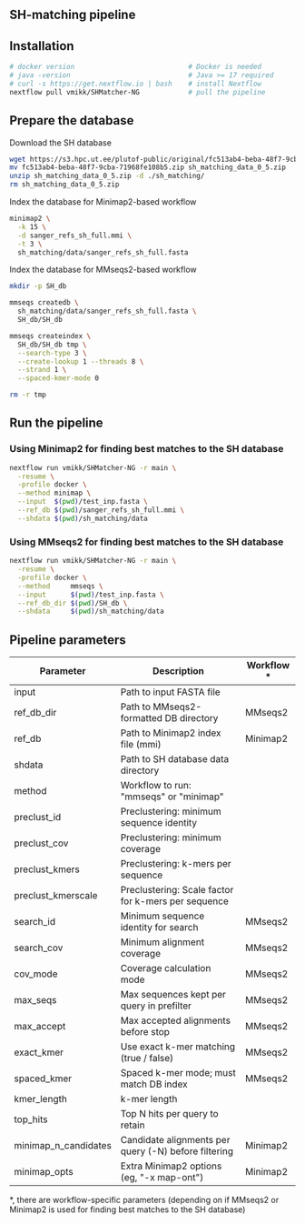 ## SH-matching pipeline

## Installation

```bash
# docker version                            # Docker is needed
# java -version                             # Java >= 17 required
# curl -s https://get.nextflow.io | bash    # install Nextflow
nextflow pull vmikk/SHMatcher-NG            # pull the pipeline
```

## Prepare the database

Download the SH database
```bash
wget https://s3.hpc.ut.ee/plutof-public/original/fc513ab4-beba-48f7-9cba-71968fe108b5.zip
mv fc513ab4-beba-48f7-9cba-71968fe108b5.zip sh_matching_data_0_5.zip
unzip sh_matching_data_0_5.zip -d ./sh_matching/
rm sh_matching_data_0_5.zip
```

Index the database for Minimap2-based workflow

```bash
minimap2 \
  -k 15 \
  -d sanger_refs_sh_full.mmi \
  -t 3 \
  sh_matching/data/sanger_refs_sh_full.fasta
```

Index the database for MMseqs2-based workflow

```bash
mkdir -p SH_db

mmseqs createdb \
  sh_matching/data/sanger_refs_sh_full.fasta \
  SH_db/SH_db

mmseqs createindex \
  SH_db/SH_db tmp \
  --search-type 3 \
  --create-lookup 1 --threads 8 \
  --strand 1 \
  --spaced-kmer-mode 0

rm -r tmp
```


## Run the pipeline


### Using Minimap2 for finding best matches to the SH database

```bash
nextflow run vmikk/SHMatcher-NG -r main \
  -resume \
  -profile docker \
  --method minimap \
  --input  $(pwd)/test_inp.fasta \
  --ref_db $(pwd)/sanger_refs_sh_full.mmi \
  --shdata $(pwd)/sh_matching/data
```

### Using MMseqs2 for finding best matches to the SH database

```bash
nextflow run vmikk/SHMatcher-NG -r main \
  -resume \
  -profile docker \
  --method     mmseqs \
  --input      $(pwd)/test_inp.fasta \
  --ref_db_dir $(pwd)/SH_db \
  --shdata     $(pwd)/sh_matching/data
```


## Pipeline parameters

| Parameter            | Description                                          | Workflow \* |
| -------------------- | ---------------------------------------------------- | ----------- |
| input                | Path to input FASTA file                             |             |
| ref_db_dir           | Path to MMseqs2-formatted DB directory               | MMseqs2     |
| ref_db               | Path to Minimap2 index file (mmi)                    | Minimap2    |
| shdata               | Path to SH database data directory                   |             |
| method               | Workflow to run: "mmseqs" or "minimap"               |             |
| preclust_id          | Preclustering: minimum sequence identity             |             |
| preclust_cov         | Preclustering: minimum coverage                      |             |
| preclust_kmers       | Preclustering: k-mers per sequence                   |             |
| preclust_kmerscale   | Preclustering: Scale factor for k-mers per sequence  |             |
| search_id            | Minimum sequence identity for search                 | MMseqs2     |
| search_cov           | Minimum alignment coverage                           | MMseqs2     |
| cov_mode             | Coverage calculation mode                            | MMseqs2     |
| max_seqs             | Max sequences kept per query in prefilter            | MMseqs2     |
| max_accept           | Max accepted alignments before stop                  | MMseqs2     |
| exact_kmer           | Use exact k-mer matching (true / false)              | MMseqs2     |
| spaced_kmer          | Spaced k-mer mode; must match DB index               | MMseqs2     |
| kmer_length          | k-mer length                                         |             |
| top_hits             | Top N hits per query to retain                       |             |
| minimap_n_candidates | Candidate alignments per query (-N) before filtering | Minimap2    |
| minimap_opts         | Extra Minimap2 options (eg, "-x map-ont")            | Minimap2    |

\*, there are workflow-specific parameters (depending on if MMseqs2 or Minimap2 is used for finding best matches to the SH database)
